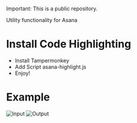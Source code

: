 Important: This is a public repository.

Utility functionality for Asana

# Install Code Highlighting
- Install Tampermonkey
- Add Script asana-highlight.js
- Enjoy!

# Example
![Input](http://i.imgur.com/MSfI06M.png) ![Output](http://i.imgur.com/vjMyhHi.png)

